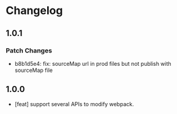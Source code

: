 # Changelog

## 1.0.1

### Patch Changes

- b8b1d5e4: fix: sourceMap url in prod files but not publish with sourceMap file

## 1.0.0

- [feat] support several APIs to modify webpack.
